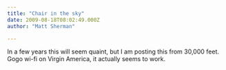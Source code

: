 ```yaml
---
title: "Chair in the sky"
date: 2009-08-18T08:02:49.000Z
author: "Matt Sherman"

---
```


In a few years this will seem quaint, but I am posting this from 30,000 feet. Gogo wi-fi on Virgin America, it actually seems to work.
